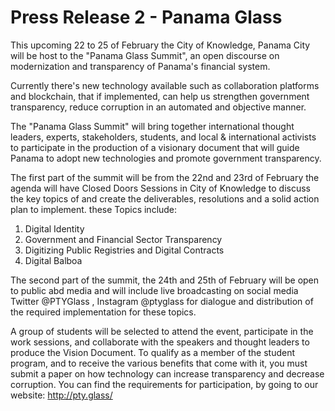 # Press Release 2 - Panama Glass

This upcoming 22 to 25 of February the City of Knowledge, Panama City will be host to the "Panama Glass Summit", an open discourse on modernization and transparency of Panama's financial system. 

Currently there's new technology available such as collaboration platforms and blockchain, that if implemented, can help us strengthen government transparency, reduce corruption in an automated and objective manner.

The "Panama Glass Summit" will bring together international thought leaders, experts, stakeholders, students, and local & international activists to participate in the production of a visionary document that will guide Panama to adopt new technologies and promote government transparency.

The first part of the summit will be from the 22nd and 23rd of February the agenda will have Closed Doors Sessions in City of Knowledge to discuss the key topics of and create the deliverables, resolutions and a solid action plan to implement. these Topics include:
1. Digital Identity
2. Government and Financial Sector Transparency
3. Digitizing Public Registries and Digital Contracts 
4. Digital Balboa

The second part of the summit, the 24th and 25th of February will be open to public abd media and will include live broadcasting on social media Twitter @PTYGlass , Instagram @ptyglass for  dialogue and distribution of the required implementation for these topics.

A group of students will be selected to attend the event, participate in the work sessions,  and collaborate with the speakers and thought leaders to produce the Vision Document. To qualify as a member of the student program, and to receive the various benefits that come with it, you must submit a paper on how technology can increase transparency and decrease corruption. You can find the   requirements for participation, by going to our website: http://pty.glass/
